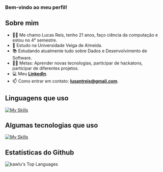 ### Bem-vindo ao meu perfil!

## Sobre mim

- 👨‍💻 Me chamo Lucas Reis, tenho 21 anos, faço ciência da computação e estou no 4° semestre.
- 🌱 Estudo na Universidade Veiga de Almeida.
- 📚 Estudando atualmente tudo sobre Dados e Desenvolvimento de Software.
- 💪🏼 Metas: Aprender novas tecnologias, participar de hackatons, participar de diferentes projetos.
- 💻 Meu **[LinkedIn](https://www.linkedin.com/in/lucas-sdr/)**.
- 📫 Como entrar em contato: **lusantreis@gmail.com**.

## Linguagens que uso

[![My Skills](https://skillicons.dev/icons?i=python,java,mysql,html,css)](https://skillicons.dev)

## Algumas tecnologias que uso

[![My Skills](https://skillicons.dev/icons?i=git,github,spring,figma,vscode,idea)](https://skillicons.dev)

## Estatísticas do Github

![kawlu's Top Languages](https://github-readme-stats.vercel.app/api/top-langs/?username=kawlu&theme=midnight-purple&show_icons=true&hide_border=true&layout=compact)
